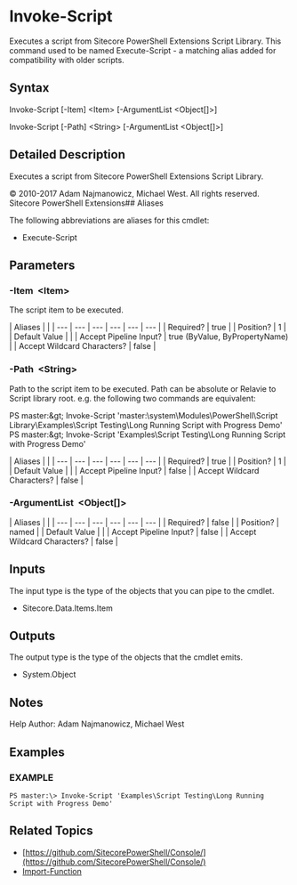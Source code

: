 # Invoke-Script

Executes a script from Sitecore PowerShell Extensions Script Library. This command used to be named Execute-Script - a matching alias added for compatibility with older scripts.

## Syntax

Invoke-Script \[-Item\] &lt;Item&gt; \[-ArgumentList &lt;Object\[\]&gt;\]

Invoke-Script \[-Path\] &lt;String&gt; \[-ArgumentList &lt;Object\[\]&gt;\]

## Detailed Description

Executes a script from Sitecore PowerShell Extensions Script Library.

© 2010-2017 Adam Najmanowicz, Michael West. All rights reserved. Sitecore PowerShell Extensions\#\# Aliases

The following abbreviations are aliases for this cmdlet:

* Execute-Script 

## Parameters

### -Item  &lt;Item&gt;

The script item to be executed.

| Aliases |  |
| --- | --- | --- | --- | --- | --- |
| Required? | true |
| Position? | 1 |
| Default Value |  |
| Accept Pipeline Input? | true \(ByValue, ByPropertyName\) |
| Accept Wildcard Characters? | false |

### -Path  &lt;String&gt;

Path to the script item to be executed. Path can be absolute or Relavie to Script library root. e.g. the following two commands are equivalent:

PS master:\&gt; Invoke-Script 'master:\system\Modules\PowerShell\Script Library\Examples\Script Testing\Long Running Script with Progress Demo' PS master:\&gt; Invoke-Script 'Examples\Script Testing\Long Running Script with Progress Demo'

| Aliases |  |
| --- | --- | --- | --- | --- | --- |
| Required? | true |
| Position? | 1 |
| Default Value |  |
| Accept Pipeline Input? | false |
| Accept Wildcard Characters? | false |

### -ArgumentList  &lt;Object\[\]&gt;

| Aliases |  |
| --- | --- | --- | --- | --- | --- |
| Required? | false |
| Position? | named |
| Default Value |  |
| Accept Pipeline Input? | false |
| Accept Wildcard Characters? | false |

## Inputs

The input type is the type of the objects that you can pipe to the cmdlet.

* Sitecore.Data.Items.Item 

## Outputs

The output type is the type of the objects that the cmdlet emits.

* System.Object 

## Notes

Help Author: Adam Najmanowicz, Michael West

## Examples

### EXAMPLE

```text
PS master:\> Invoke-Script 'Examples\Script Testing\Long Running Script with Progress Demo'
```

## Related Topics

* [https://github.com/SitecorePowerShell/Console/](https://github.com/SitecorePowerShell/Console/) 
* [Import-Function](import-function.md)

